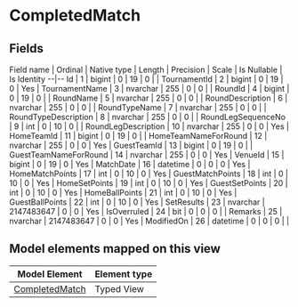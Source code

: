 ﻿CompletedMatch
============

## Fields

Field name | Ordinal | Native type | Length | Precision | Scale | Is Nullable | Is Identity
--|--
Id | 1 | bigint | 0 | 19 | 0 |  | 
TournamentId | 2 | bigint | 0 | 19 | 0 | Yes | 
TournamentName | 3 | nvarchar | 255 | 0 | 0 |  | 
RoundId | 4 | bigint | 0 | 19 | 0 |  | 
RoundName | 5 | nvarchar | 255 | 0 | 0 |  | 
RoundDescription | 6 | nvarchar | 255 | 0 | 0 |  | 
RoundTypeName | 7 | nvarchar | 255 | 0 | 0 |  | 
RoundTypeDescription | 8 | nvarchar | 255 | 0 | 0 |  | 
RoundLegSequenceNo | 9 | int | 0 | 10 | 0 |  | 
RoundLegDescription | 10 | nvarchar | 255 | 0 | 0 | Yes | 
HomeTeamId | 11 | bigint | 0 | 19 | 0 |  | 
HomeTeamNameForRound | 12 | nvarchar | 255 | 0 | 0 | Yes | 
GuestTeamId | 13 | bigint | 0 | 19 | 0 |  | 
GuestTeamNameForRound | 14 | nvarchar | 255 | 0 | 0 | Yes | 
VenueId | 15 | bigint | 0 | 19 | 0 | Yes | 
MatchDate | 16 | datetime | 0 | 0 | 0 | Yes | 
HomeMatchPoints | 17 | int | 0 | 10 | 0 | Yes | 
GuestMatchPoints | 18 | int | 0 | 10 | 0 | Yes | 
HomeSetPoints | 19 | int | 0 | 10 | 0 | Yes | 
GuestSetPoints | 20 | int | 0 | 10 | 0 | Yes | 
HomeBallPoints | 21 | int | 0 | 10 | 0 | Yes | 
GuestBallPoints | 22 | int | 0 | 10 | 0 | Yes | 
SetResults | 23 | nvarchar | 2147483647 | 0 | 0 | Yes | 
IsOverruled | 24 | bit | 0 | 0 | 0 |  | 
Remarks | 25 | nvarchar | 2147483647 | 0 | 0 | Yes | 
ModifiedOn | 26 | datetime | 0 | 0 | 0 |  | 

## Model elements mapped on this view

Model Element | Element type
--|--
[CompletedMatch](../../../EntityModel/_DefaultGroup/TypedViews/CompletedMatch.htm) | Typed View
